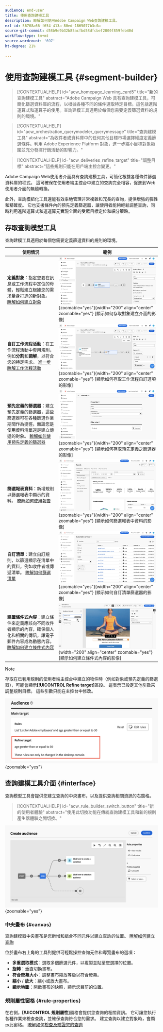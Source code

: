 ```yaml
---
audience: end-user
title: 使用查詢建模工具
description: 瞭解如何使用Adobe Campaign Web查詢建模工具。
exl-id: 56708a66-f654-413a-80ed-1865077b3c0a
source-git-commit: d58b9e9b32b85acfbd58dfcbef2000f859feb40d
workflow-type: tm+mt
source-wordcount: '697'
ht-degree: 21%

---
```


# 使用查詢建模工具 {#segment-builder}

>[!CONTEXTUALHELP]
>id="acw_homepage_learning_card5"
>title="新的查詢建模工具"
>abstract="Adobe Campaign Web 具有查詢建模工具，可簡化篩選資料庫的流程，以根據各種不同的條件選取特定目標。這包括進階運算式和運算子的使用。查詢建模工具適用於每個您需要定義篩選資料的規則的環境。"

>[!CONTEXTUALHELP]
>id="acw_orchestration_querymodeler_querymessage"
>title="查詢建模工具"
>abstract="為收件者或資料庫中的任何其他目標市場選擇維度定義篩選條件。利用 Adobe Experience Platform 對象，進一步縮小目標對象範圍並充分發揮行銷活動的影響力。"

>[!CONTEXTUALHELP]
>id="acw_deliveries_refine_target"
>title="調整目標"
>abstract="這些規則只能在用戶端主控台變更。"

Adobe Campaign Web使用者介面具有查詢建模工具，可簡化根據各種條件篩選資料庫的程式。 這可確保在使用者端主控台中建立的查詢完全相容，促進到Web使用者介面的無縫轉換。

此外，查詢模組化工具還能有效率地管理非常複雜和冗長的查詢，提供增強的彈性和精確度。 它也支援條件內的預先定義篩選器，讓使用者能夠輕鬆調整查詢，同時利用進階運算式和運運算元實現全面的受眾目標定位和細分策略。

## 存取查詢模型工具

查詢建模工具適用於每個您需要定義篩選資料的規則的環境。

| 使用情況 | 範例 |
|  ---  |  ---  |
| **定義對象**：指定您要在訊息或工作流程中定位的母體，輕鬆建立根據您的需求量身打造的新對象。 [瞭解如何建立對象](../audience/one-time-audience.md) | ![](assets/access-audience.png){zoomable="yes"}{width="200" align="center" zoomable="yes"} [顯示如何存取對象建立介面的影像] |
| **自訂工作流程活動**：在工作流程活動中套用規則，例如&#x200B;**分割**&#x200B;和&#x200B;**調解**，以符合您的特定需求。 [進一步瞭解工作流程活動](../workflows/activities/about-activities.md) | ![](assets/access-workflow.png){zoomable="yes"}{width="200" align="center" zoomable="yes"} [顯示如何存取工作流程自訂選項的影像] |
| **預先定義的篩選器**：建立預先定義的篩選器，這些篩選器可在各種篩選作業期間作為捷徑，無論您是使用資料清單還是建立傳遞的對象。 [瞭解如何使用預先定義的篩選器](../get-started/predefined-filters.md) | ![](assets/access-predefined-filter.png){zoomable="yes"}{width="200" align="center" zoomable="yes"} [顯示如何存取預先定義之篩選器的影像] |
| **篩選報表資料**：新增規則以篩選報表中顯示的資料。 [瞭解如何使用報告](../reporting/gs-reports.md) | ![](assets/access-reports.png){zoomable="yes"}{width="200" align="center" zoomable="yes"} [顯示如何篩選報表中資料的影像] |
| **自訂清單**：建立自訂規則，以篩選顯示在清單中的資料，例如收件者或傳遞清單。 [瞭解如何篩選清單](../get-started/list-filters.md#list-built-in-filters) | ![](assets/access-lists.png){zoomable="yes"}{width="200" align="center" zoomable="yes"} [顯示如何自訂清單篩選器的影像] |
| **建置條件式內容**：建立條件來定義應該向不同收件者顯示的內容，確保個人化和相關的傳訊，讓電子郵件內容成為動態內容。 [瞭解如何建立條件式內容](../personalization/conditions.md) | ![](assets/conditional-content.png){width="200" align="center" zoomable="yes"} [顯示如何建立條件式內容的影像] |

>[!NOTE]
>
>存取在已套用規則的使用者端主控台中建立的物件時（例如對象或預先定義的篩選器），可能會顯示&#x200B;**[!UICONTROL Refine target]**&#x200B;區段。 這表示已設定其他引數來調整規則目標。 這些引數只能在主控台中修改。
>
>![影像顯示精簡目標的警告](assets/target-warning.png){zoomable="yes"}

## 查詢建模工具介面 {#interface}

查詢模型工具會提供您建立查詢的中央畫布，以及提供查詢相關資訊的右窗格。

>[!CONTEXTUALHELP]
>id="acw_rule_builder_switch_button"
>title="新的使用者體驗"
>abstract="使用此切換功能在傳統查詢建模工具和新的規則產生器體驗之間切換。"

![顯示查詢模組介面的影像](assets/query-interface.png){zoomable="yes"}

### 中央畫布 {#canvas}

查詢建模器中央畫布是您新增和組合不同元件以建立查詢的位置。 [瞭解如何建立查詢](build-query.md)

位於畫布右上角的工具列提供可輕鬆操控查詢元件和導覽畫布的選項：

* **多重選取模式**：選取多個篩選元件，以複製並貼至您選擇的位置。
* **旋轉**：垂直切換畫布。
* **符合熒幕大小**：調整畫布縮放等級以符合熒幕。
* **縮小** / **放大**：縮小或放大畫布。
* **顯示地圖**：開啟畫布的快照，顯示您目前的位置。

### 規則屬性窗格 {#rule-properties}

在右側，**[!UICONTROL 規則屬性]**&#x200B;窗格會提供您查詢的相關資訊。 它可讓您執行各種作業來檢查查詢，並確保查詢符合您的需求。 建立查詢以建立對象時，會顯示此窗格。 [瞭解如何檢查及驗證您的查詢](build-query.md#check-and-validate-your-query)